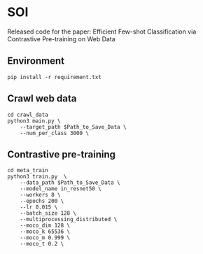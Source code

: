 # SOI

Released code for the paper: Efficient Few-shot Classification via Contrastive Pre-training on Web Data

## Environment

```
pip install -r requirement.txt
```

## Crawl web data

```
cd crawl_data
python3 main.py \
    --target_path $Path_to_Save_Data \
    --num_per_class 3000 \
```

## Contrastive pre-training

```
cd meta_train
python3 train.py  \
    --data_path $Path_to_Save_Data \
    --model_name in_resnet50 \
    --workers 8 \
    --epochs 200 \
    --lr 0.015 \
    --batch_size 128 \
    --multiprocessing_distributed \
    --moco_dim 128 \
    --moco_k 65536 \
    --moco_m 0.999 \
    --moco_t 0.2 \
